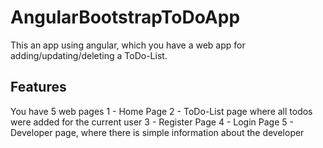 # AngularBootstrapToDoApp

This an app using angular, which you have a web app for adding/updating/deleting a ToDo-List.

## Features

You have 5 web pages
  1 - Home Page
  2 - ToDo-List page where all todos were added for the current user
  3 - Register Page
  4 - Login Page
  5 - Developer page, where there is simple information about the developer
